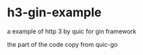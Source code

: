 # h3-gin-example
a example of http 3 by quic for gin framework 

the part of the code copy from quic-go
